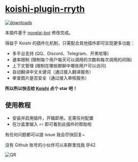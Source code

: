 # [koishi-plugin-rryth](https://github.com/MirrorCY/rryth)

[![downloads](https://img.shields.io/npm/dm/koishi-plugin-rryth?style=flat-square)](https://www.npmjs.com/package/koishi-plugin-rryth)

本插件基于 [novelai-bot](https://github.com/koishijs/novelai-bot) 修改完成。

得益于 Koishi 的插件化机制，只需配合其他插件即可实现更多功能：

- 多平台支持 (QQ、Discord、Telegram、开黑啦等)
- 速率限制 (限制每个用户每天可以调用的次数和每次调用的间隔)
- 上下文管理 (限制在哪些群聊中哪些用户可以访问)
- 自动翻译中文关键词（通过接入翻译服务）
- 审查图片是否安全（通过接入审核服务）

**所以所以快去给 [Koishi](https://github.com/koishijs/koishi) 点个 star 吧！**

## 使用教程

- 安装并启用插件，开箱即用，无需任何配置
- 在沙盒里输入 `rr` 即可看到此插件的帮助啦

有任何问题都可以提 issue 我会尽快回复~

没有 Github 账号的小伙伴可以来群里找我 @42

![QR](https://simx.elchapo.cn/NovelAI.png)